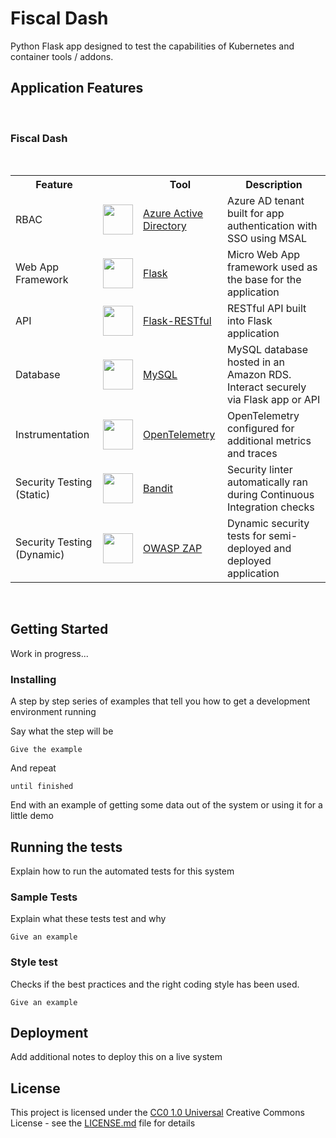 # Fiscal Dash

Python Flask app designed to test the capabilities of Kubernetes and container tools / addons.
<br> 

## Application Features
<br>

### Fiscal Dash
<br>
<table>
    <tr>
        <th>Feature</th>
        <th></th>
        <th>Tool</th>
        <th>Description</th>
    </tr>
    <tr>
        <td>RBAC</td>
        <td><img width="48" src="https://upload.wikimedia.org/wikipedia/commons/thumb/f/fa/Microsoft_Azure.svg/1200px-Microsoft_Azure.svg.png"></td>
        <td><a href="https://azure.microsoft.com/en-gb/products/active-directory">Azure Active Directory</a></td>
        <td>Azure AD tenant built for app authentication with SSO using MSAL</td>
    </tr>
    <tr>
        <td>Web App Framework</td>
        <td><img width="48" src="https://cdn.icon-icons.com/icons2/2389/PNG/512/flask_logo_icon_145276.png"></td>
        <td><a href="https://kubernetes.io/docs/reference/setup-tools/kubeadm/">Flask</a></td>
        <td>Micro Web App framework used as the base for the application</td>
    </tr>
    <tr>
        <td>API</td>
        <td><img width="48" src="https://restfulapi.net/wp-content/uploads/rest.png"></td>
        <td><a href="https://www.redhat.com/en/topics/api/what-is-a-rest-api">Flask-RESTful</a></td>
        <td>RESTful API built into Flask application</td>
    </tr>
        <tr>
        <td>Database</td>
        <td><img width="48" src="https://1000logos.net/wp-content/uploads/2020/08/MySQL-Logo.png"></td>
        <td><a href="https://www.mysql.com/">MySQL</a></td>
        <td>MySQL database hosted in an Amazon RDS. Interact securely via Flask app or API</td>
    </tr>
    <tr>
        <td>Instrumentation</td>
        <td><img width="48" src="https://cncf-branding.netlify.app/img/projects/opentelemetry/icon/color/opentelemetry-icon-color.png"></td>
        <td><a href="https://opentelemetry.io/">OpenTelemetry</a></td>
        <td>OpenTelemetry configured for additional metrics and traces</td>
    </tr>
    <tr>
        <td>Security Testing (Static)</td>
        <td><img width="48" src="https://files.readme.io/bb9fa64-bandit-logo.png"></td>
        <td><a href="https://github.com/PyCQA/bandit">Bandit</a></td>
        <td>Security linter automatically ran during Continuous Integration checks</td>
    </tr>
    <tr>
        <td>Security Testing (Dynamic)</td>
        <td><img width="48" src="https://avatars.githubusercontent.com/u/6716868?s=280&v=4"></td>
        <td><a href="https://www.zaproxy.org/">OWASP ZAP</a></td>
        <td>Dynamic security tests for semi-deployed and deployed application</td>
    </tr>
    <!-- Add more rows for other tools -->
</table>
<br>

## Getting Started

Work in progress...

### Installing

A step by step series of examples that tell you how to get a development
environment running

Say what the step will be

    Give the example

And repeat

    until finished

End with an example of getting some data out of the system or using it
for a little demo

## Running the tests

Explain how to run the automated tests for this system

### Sample Tests

Explain what these tests test and why

    Give an example

### Style test

Checks if the best practices and the right coding style has been used.

    Give an example

## Deployment

Add additional notes to deploy this on a live system

## License

This project is licensed under the [CC0 1.0 Universal](LICENSE.md)
Creative Commons License - see the [LICENSE.md](LICENSE.md) file for
details
